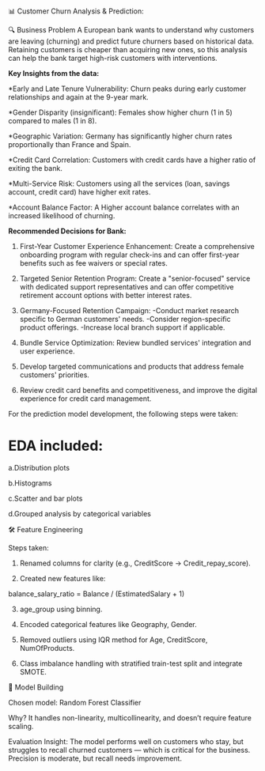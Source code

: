 📊 Customer Churn Analysis & Prediction:

🔍 Business Problem
A European bank wants to understand why customers are leaving (churning) and predict future churners based on historical data. Retaining customers is cheaper than acquiring new ones, so this analysis can help the bank target high-risk customers with interventions.

**Key Insights from the data:**

*Early and Late Tenure Vulnerability: Churn peaks during early customer relationships and again at the 9-year mark.

*Gender Disparity (insignificant): Females show higher churn (1 in 5) compared to males (1 in 8).

*Geographic Variation: Germany has significantly higher churn rates proportionally than France and Spain.

*Credit Card Correlation: Customers with credit cards have a higher ratio of exiting the bank.

*Multi-Service Risk: Customers using all the services (loan, savings account, credit card) have higher exit rates.

*Account Balance Factor: A Higher account balance correlates with an increased likelihood of churning.

**Recommended Decisions for Bank:**

1. First-Year Customer Experience Enhancement: Create a comprehensive onboarding program with regular check-ins and can offer first-year benefits such as fee waivers or special rates.
   
2. Targeted Senior Retention Program: Create a "senior-focused" service with dedicated support representatives and can offer competitive retirement account options with better interest rates.

3. Germany-Focused Retention Campaign:
-Conduct market research specific to German customers' needs.
-Consider region-specific product offerings.
-Increase local branch support if applicable.

5. Bundle Service Optimization: Review bundled services' integration and user experience.

6. Develop targeted communications and products that address female customers' priorities.

7. Review credit card benefits and competitiveness, and improve the digital experience for credit card management.

For the prediction model development, the following steps were taken:

# EDA included:

a.Distribution plots

b.Histograms

c.Scatter and bar plots

d.Grouped analysis by categorical variables


🛠️ Feature Engineering

Steps taken:

1. Renamed columns for clarity (e.g., CreditScore → Credit_repay_score).

2. Created new features like:

balance_salary_ratio = Balance / (EstimatedSalary + 1)

3. age_group using binning.

4. Encoded categorical features like Geography, Gender.

5. Removed outliers using IQR method for Age, CreditScore, NumOfProducts.

6. Class imbalance handling with stratified train-test split and integrate SMOTE.


🤖 Model Building

Chosen model: Random Forest Classifier

Why? It handles non-linearity, multicollinearity, and doesn’t require feature scaling.

Evaluation Insight: The model performs well on customers who stay, but struggles to recall churned customers — which is critical for the business. Precision is moderate, but recall needs improvement.
